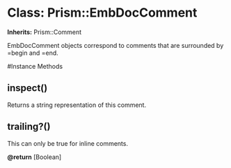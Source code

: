 # Class: Prism::EmbDocComment
**Inherits:** Prism::Comment
    

EmbDocComment objects correspond to comments that are surrounded by =begin and
=end.



#Instance Methods
## inspect() [](#method-i-inspect)
Returns a string representation of this comment.

## trailing?() [](#method-i-trailing?)
This can only be true for inline comments.

**@return** [Boolean] 

